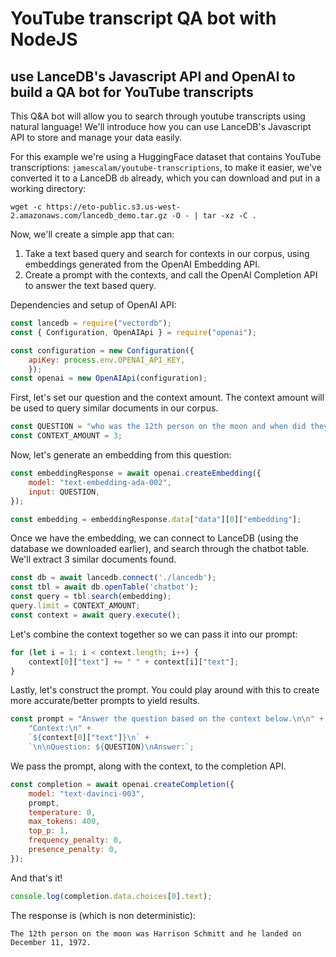 # YouTube transcript QA bot with NodeJS

## use LanceDB's Javascript API and OpenAI to build a QA bot for YouTube transcripts

This Q&A bot will allow you to search through youtube transcripts using natural language! We'll introduce how you can use LanceDB's Javascript API to store and manage your data easily.

For this example we're using a HuggingFace dataset that contains YouTube transcriptions: `jamescalam/youtube-transcriptions`, to make it easier, we've converted it to a LanceDB `db` already, which you can download and put in a working directory:

```wget -c https://eto-public.s3.us-west-2.amazonaws.com/lancedb_demo.tar.gz -O - | tar -xz -C .```

Now, we'll create a simple app that can:
1. Take a text based query and search for contexts in our corpus, using embeddings generated from the OpenAI Embedding API.
2. Create a prompt with the contexts, and call the OpenAI Completion API to answer the text based query.


Dependencies and setup of OpenAI API:

```javascript
const lancedb = require("vectordb");
const { Configuration, OpenAIApi } = require("openai");

const configuration = new Configuration({
    apiKey: process.env.OPENAI_API_KEY,
    });
const openai = new OpenAIApi(configuration);
```

First, let's set our question and the context amount. The context amount will be used to query similar documents in our corpus.

```javascript
const QUESTION = "who was the 12th person on the moon and when did they land?";
const CONTEXT_AMOUNT = 3;
```

Now, let's generate an embedding from this question:

```javascript
const embeddingResponse = await openai.createEmbedding({
    model: "text-embedding-ada-002",
    input: QUESTION,
});

const embedding = embeddingResponse.data["data"][0]["embedding"];
```

Once we have the embedding, we can connect to LanceDB (using the database we downloaded earlier), and search through the chatbot table.
We'll extract 3 similar documents found.

```javascript
const db = await lancedb.connect('./lancedb');
const tbl = await db.openTable('chatbot');
const query = tbl.search(embedding);
query.limit = CONTEXT_AMOUNT;
const context = await query.execute();
```

Let's combine the context together so we can pass it into our prompt:

```javascript
for (let i = 1; i < context.length; i++) {
    context[0]["text"] += " " + context[i]["text"];
}
```

Lastly, let's construct the prompt. You could play around with this to create more accurate/better prompts to yield results.

```javascript
const prompt = "Answer the question based on the context below.\n\n" +
    "Context:\n" +
    `${context[0]["text"]}\n` +
    `\n\nQuestion: ${QUESTION}\nAnswer:`;
```

We pass the prompt, along with the context, to the completion API.

```javascript
const completion = await openai.createCompletion({
    model: "text-davinci-003",
    prompt,
    temperature: 0,
    max_tokens: 400,
    top_p: 1,
    frequency_penalty: 0,
    presence_penalty: 0,
});
```

And that's it!

```javascript
console.log(completion.data.choices[0].text);
```

The response is (which is non deterministic):

```
The 12th person on the moon was Harrison Schmitt and he landed on December 11, 1972.
```
